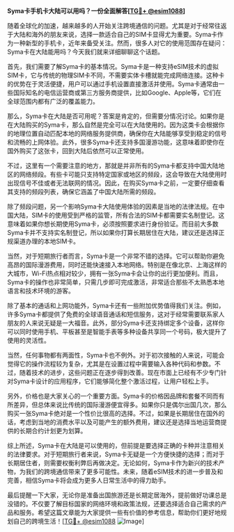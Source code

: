 **Syma卡手机卡大陆可以用吗？一份全面解答[[TG💪+ @esim1088](https://t.me/s/esim1088)]**

随着全球化的加速，越来越多的人开始关注跨境通信的问题。尤其是对于经常往返于大陆和海外的朋友来说，选择一款适合自己的SIM卡显得尤为重要。Syma卡作为一种新型的手机卡，近年来备受关注。然而，很多人对它的使用范围存在疑问：Syma卡在大陆能用吗？今天我们就来详细聊聊这个话题。

首先，我们需要了解Syma卡的基本情况。Syma卡是一种支持eSIM技术的虚拟SIM卡，它与传统的物理SIM卡不同，不需要实体卡槽就能完成网络连接。这种卡的优势在于灵活便捷，用户可以通过手机设置直接激活并使用。Syma卡通常由一些国际知名的电信运营商或第三方服务商提供，比如Google、Apple等，它们在全球范围内都有广泛的覆盖能力。

那么，Syma卡在大陆是否可用呢？答案是肯定的，但需要分情况讨论。如果你是在大陆购买的Syma卡，那么自然是完全可以在大陆使用的。因为这类卡会根据你的地理位置自动匹配本地的网络服务提供商，确保你在大陆能够享受到稳定的信号和流畅的上网体验。此外，很多Syma卡还支持多国漫游功能，这意味着即使你在国外购买了这张卡，回到大陆后依然可以正常使用。

不过，这里有一个需要注意的地方，那就是并非所有的Syma卡都支持中国大陆地区的网络频段。有些卡可能只支持特定国家或地区的频段，这会导致在大陆使用时出现信号不佳或者无法联网的情况。因此，在购买Syma卡之前，一定要仔细查看其支持的频段列表，确保它涵盖了中国大陆所需的频段。

除了频段问题，另一个影响Syma卡大陆使用体验的因素是当地的法律法规。在中国大陆，SIM卡的使用受到严格的监管，所有合法的SIM卡都需要实名制登记。这意味着如果你想长期使用Syma卡，必须按照要求进行身份验证。而目前大多数Syma卡并不支持实名制登记，所以如果你打算长期居住在大陆，建议还是选择正规渠道办理的本地SIM卡。

当然，对于短期旅行者而言，Syma卡是一个非常不错的选择。它可以帮助你避免高昂的国际漫游费用，同时还能快速接入本地网络。特别是在像北京、上海这样的大城市，Wi-Fi热点相对较少，拥有一张Syma卡会让你的出行更加便利。而且，Syma卡的操作也非常简单，只需几步即可完成激活，非常适合那些不太熟悉本地语言和技术环境的游客。

除了基本的通话和上网功能外，Syma卡还有一些附加优势值得我们关注。例如，许多Syma卡都提供了免费的全球语音通话和短信服务，这对于经常需要联系家人朋友的人来说无疑是一大福音。此外，部分Syma卡还支持绑定多个设备，这样你可以同时使用手机、平板甚至是智能手表等多种设备共享同一个号码，极大提升了使用的灵活性。

当然，任何事物都有两面性，Syma卡也不例外。对于初次接触的人来说，可能会觉得它的操作流程较为复杂，尤其是在设置过程中需要输入各种代码和参数。不过，随着技术的进步，这些问题正在逐步得到改善。现在市面上已经有不少专门针对Syma卡设计的应用程序，它们能够简化整个激活过程，让用户轻松上手。

另外，价格也是大家关心的一个重要方面。Syma卡的价格因品牌和套餐不同而有所差异，但总体来说比传统的国际漫游便宜得多。如果你只是偶尔出国几次，那么购买一张Syma卡绝对是一个性价比很高的选择。不过，如果是长期居住在国外的话，考虑到当地的消费水平以及可能产生的额外费用，建议还是选择当地运营商提供的长期合约计划更为划算。

综上所述，Syma卡在大陆是可以使用的，但前提是要选择正确的卡种并注意相关的法律要求。对于短期旅行者来说，Syma卡无疑是一个方便快捷的选择；而对于长期居住者，则需要权衡利弊后再做决定。无论如何，Syma卡作为新兴的技术产物，为我们的跨境通信带来了更多可能性。未来，随着eSIM技术的进一步普及和完善，相信Syma卡将会成为更多人日常生活中的得力助手。

最后提醒一下大家，无论你是准备出国旅游还是长期定居海外，提前做好功课总是没错的。不仅要了解目标国家的网络环境和政策法规，还要选择适合自己需求的产品和服务。希望这篇文章能为大家提供一些有价值的参考信息，帮助你们更好地规划自己的跨境生活！[[TG💪+ @esim1088](https://t.me/s/esim1088) ![Image](https://i.postimg.cc/4NQfJmqS/Snipaste-2025-05-13-00-14-12.png)]